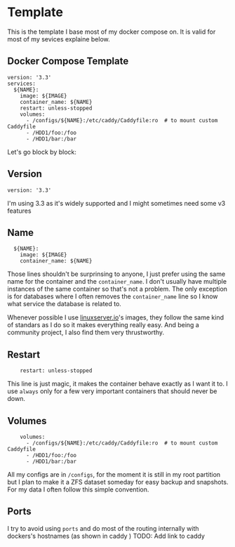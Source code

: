 # Template

This is the template I base most of my docker compose on. It is valid for most of my sevices explaine below.

## Docker Compose Template

```
version: '3.3'
services:
  ${NAME}:
    image: ${IMAGE}
    container_name: ${NAME}
    restart: unless-stopped
    volumes:
      - /configs/${NAME}:/etc/caddy/Caddyfile:ro  # to mount custom Caddyfile
      - /HDD1/foo:/foo
      - /HDD1/bar:/bar
```

Let's go block by block:

## Version

```
version: '3.3'
```

I'm using 3.3 as it's widely supported and I might sometimes need some v3 features

## Name

```
  ${NAME}:
    image: ${IMAGE}
    container_name: ${NAME}
```

Those lines shouldn't be surprinsing to anyone, I just prefer using the same name for the container and the `container_name`. I don't usually have multiple instances of the same container so that's not a problem. The only exception is for databases where I often removes the `container_name` line so I know what service the database is related to.

Whenever possible I use [linuxserver.io](https://linuxserver.io)'s images, they follow the same kind of standars as I do so it makes everything really easy. And being a community project, I also find them very thrustworthy.

## Restart

```
    restart: unless-stopped
```

This line is just magic, it makes the container behave exactly as I want it to. I use `always` only for a few very important containers that should never be down.

## Volumes

```
    volumes:
      - /configs/${NAME}:/etc/caddy/Caddyfile:ro  # to mount custom Caddyfile
      - /HDD1/foo:/foo
      - /HDD1/bar:/bar
```

All my configs are in `/configs`, for the moment it is still in my root partition but I plan to make it a ZFS dataset someday for easy backup and snapshots.
For my data I often follow this simple convention.

## Ports

I try to avoid using `ports` and do most of the routing internally with dockers's hostnames (as shown in caddy ) TODO: Add link to caddy
